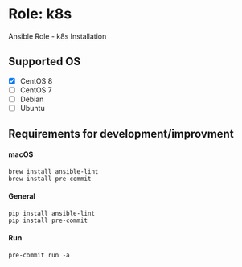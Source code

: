 # Role: k8s
Ansible Role - k8s Installation

## Supported OS

* [x] CentOS 8
* [ ] CentOS 7
* [ ] Debian
* [ ] Ubuntu

## Requirements for development/improvment
#### macOS
```
brew install ansible-lint
brew install pre-commit
```

#### General
```
pip install ansible-lint
pip install pre-commit
```

#### Run
```
pre-commit run -a
```
